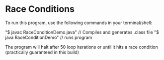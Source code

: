 # Race Conditions 

To run this program, use the following commands in your terminal/shell:

"$ javac RaceConditionDemo.java"   // Compiles and generates .class file
"$ java RaceConditionDemo" // runs program

The program will halt after 50 loop iterations or until it hits a race condition (practically guaranteed in this build)
